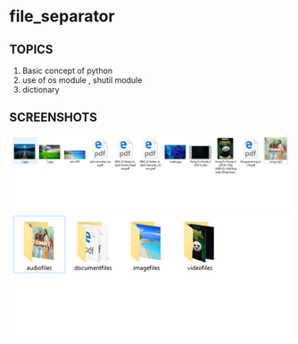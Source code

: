 # file_separator

## TOPICS
1. Basic concept of python 
2. use of os module , shutil module
3. dictionary 

## SCREENSHOTS
![image]( https://github.com/srishti1230/file_separator/blob/master/Capture.PNG )
![image](https://github.com/srishti1230/file_separator/blob/master/2.PNG)

